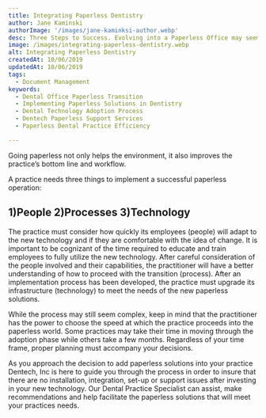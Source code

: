 ```yaml
---
title: Integrating Paperless Dentistry
author: Jane Kaminski
authorImage: '/images/jane-kaminksi-author.webp'
desc: Three Steps to Success. Evolving into a Paperless Office may seem grueling, expensive and not worth the time or effort to put into the transition, but there are many benefits to upgrading your practice.that may have been overlooked
image: /images/integrating-paperless-dentistry.webp
alt: Integrating Paperless Dentistry
createdAt: 10/06/2019
updatedAt: 10/06/2019
tags:
  - Document Management
keywords:
  - Dental Office Paperless Transition
  - Implementing Paperless Solutions in Dentistry
  - Dental Technology Adoption Process
  - Dentech Paperless Support Services
  - Paperless Dental Practice Efficiency

---
```


Going paperless not only helps the environment, it also improves the practice’s bottom line and workflow.

A practice needs three things to implement a successful paperless operation:

## 1)People 2)Processes 3)Technology

The practice must consider how quickly its employees (people) will adapt to the new technology and if they are comfortable with the idea of change. It is important to be cognizant of the time required to educate and train employees to fully utilize the new technology. After careful consideration of the people involved and their capabilities, the practitioner will have a better understanding of how to proceed with the transition (process). After an implementation process has been developed, the practice must upgrade its infrastructure (technology) to meet the needs of the new paperless solutions.

While the process may still seem complex, keep in mind that the practitioner has the power to choose the speed at which the practice proceeds into the paperless world. Some practices may take their time in moving through the adoption phase while others take a few months. Regardless of your time frame, proper planning must accompany your decisions.

As you approach the decision to add paperless solutions into your practice Dentech, Inc is here to guide you through the process in order to insure that there are no installation, integration, set-up or support issues after investing in your new technology. Our Dental Practice Specialist can assist, make recommendations and help facilitate the paperless solutions that will meet your practices needs.


